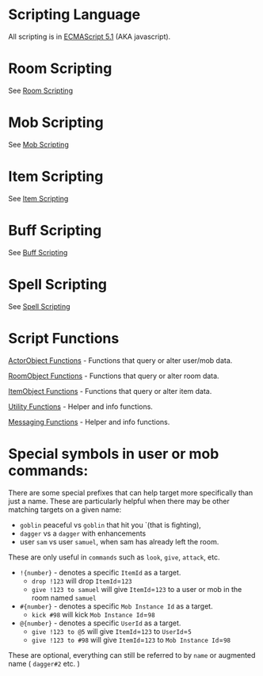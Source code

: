 # Scripting Language

All scripting is in [ECMAScript 5.1](https://en.wikipedia.org/wiki/ECMAScript) (AKA javascript).

# Room Scripting
See [Room Scripting](SCRIPTING_ROOMS.md)

# Mob Scripting
See [Mob Scripting](SCRIPTING_MOBS.md)

# Item Scripting
See [Item Scripting](SCRIPTING_ITEMS.md)

# Buff Scripting
See [Buff Scripting](SCRIPTING_BUFFS.md)

# Spell Scripting
See [Spell Scripting](SCRIPTING_SPELLS.md)

# Script Functions

[ActorObject Functions](FUNCTIONS_ACTORS.md) - Functions that query or alter user/mob data.

[RoomObject Functions](FUNCTIONS_ROOMS.md) - Functions that query or alter room data.

[ItemObject Functions](FUNCTIONS_ITEMS.md) - Functions that query or alter item data.

[Utility Functions](FUNCTIONS_UTIL.md) - Helper and info functions.

[Messaging Functions](FUNCTIONS_MESSAGING.md) - Helper and info functions.

# Special symbols in user or mob commands:

There are some special prefixes that can help target more specifically than just a name.
These are particularly helpful when there may be other matching targets on a given name:
* `goblin` peaceful vs `goblin` that hit you `(that is fighting), 
* `dagger` vs a `dagger` with enhancements
* user `sam` vs user `samuel`, when sam has already left the room.

These are only useful in `commands` such as `look`, `give`, `attack`, etc.

* `!{number}` - denotes a specific `ItemId` as a target. 
  * `drop !123` will drop `ItemId`=`123`
  * `give !123 to samuel` will give `ItemId`=`123` to a user or mob in the room named `samuel`
* `#{number}` - denotes a specific `Mob Instance Id` as a target.
  * `kick #98` will kick `Mob Instance Id`=`98`
* `@{number}` - denotes a specific `UserId` as a target.
  * `give !123 to @5` will give `ItemId`=`123` to `UserId`=`5`
  * `give !123 to #98` will give `ItemId`=`123` to `Mob Instance Id`=`98`

These are optional, everything can still be referred to by `name` or augmented name ( `dagger#2` etc. )
